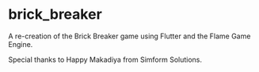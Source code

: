 # brick_breaker
A re-creation of the Brick Breaker game using Flutter and the Flame Game Engine. 

Special thanks to Happy Makadiya from Simform Solutions.
